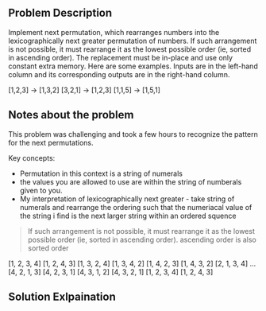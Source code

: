 ## Problem Description

Implement next permutation, which rearranges numbers into the lexicographically next greater permutation of numbers.
If such arrangement is not possible, it must rearrange it as the lowest possible order (ie, sorted in ascending order).
The replacement must be in-place and use only constant extra memory.
Here are some examples. Inputs are in the left-hand column and its corresponding outputs are in the right-hand column.

[1,2,3] → [1,3,2]
[3,2,1] → [1,2,3]
[1,1,5] → [1,5,1]

## Notes about the problem
This problem was challenging and took a few hours to recognize the pattern for the next permutations.

Key concepts:
* Permutation in this context is a string of numerals
* the values you are allowed to use are within the string of numberals given to you.
* My interpretation of lexicographically next greater - take string of numerals and rearrange the ordering such that the numeriacal value of the string i find is the next larger string within an ordered squence

> If such arrangement is not possible, it must rearrange it as the lowest possible order (ie, sorted in ascending order).
ascending order is also sorted order

[1, 2, 3, 4] 
[1, 2, 4, 3] 
[1, 3, 2, 4] 
[1, 3, 4, 2]
[1, 4, 2, 3]
[1, 4, 3, 2]
[2, 1, 3, 4]
...
[4, 2, 1, 3]
[4, 2, 3, 1]
[4, 3, 1, 2]
[4, 3, 2, 1]
[1, 2, 3, 4]
[1, 2, 4, 3]

## Solution Exlpaination





